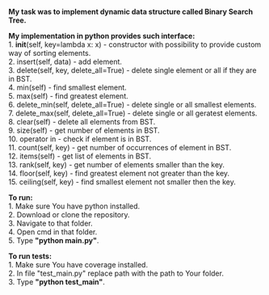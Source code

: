 **My task was to implement dynamic data structure called **Binary Search Tree**.**  

**My implementation in python provides such interface:**  
    1. __init__(self, key=lambda x: x) - constructor with possibility to provide custom way of sorting elements.  
    2. insert(self, data) - add element.  
    3. delete(self, key, delete_all=True) - delete single element or all if they are in BST.  
    4. min(self) - find smallest element.  
    5. max(self) - find greatest element.  
    6. delete_min(self, delete_all=True) - delete single or all smallest elements.  
    7. delete_max(self, delete_all=True) - delete single or all geratest elements.  
    8. clear(self) - delete all elements from BST.  
    9. size(self) - get number of elements in BST.  
    10. operator in - check if element is in BST.  
    11. count(self, key) - get number of occurrences of element in BST.  
    12. items(self) - get list of elements in BST.  
    13. rank(self, key) - get number of elements smaller than the key.  
    14. floor(self, key) - find greatest element not greater than the key.  
    15. ceiling(self, key) - find smallest element not smaller then the key.  
    
**To run:**  
    1. Make sure You have python installed.  
    2. Download or clone the repository.  
    3. Navigate to that folder.  
    4. Open cmd in that folder.  
    5. Type **"python main.py"**.  
    
**To run tests:**  
    1. Make sure You have coverage installed.  
    2. In file "test_main.py" replace path with the path to Your folder.  
    3. Type **"python test_main"**.  

    
